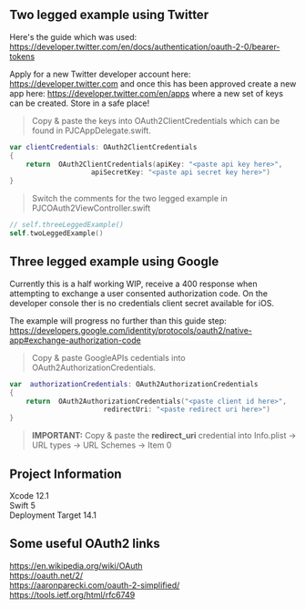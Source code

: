 ## Two legged example using Twitter
Here's the guide which was used: \
https://developer.twitter.com/en/docs/authentication/oauth-2-0/bearer-tokens

Apply for a new Twitter developer account here: https://developer.twitter.com and once this has been approved create a new app here: https://developer.twitter.com/en/apps where a new set of keys can be created. Store in a safe place!

> Copy & paste the keys into OAuth2ClientCredentials which can be found in PJCAppDelegate.swift.
```swift
var clientCredentials: OAuth2ClientCredentials
{
    return  OAuth2ClientCredentials(apiKey: "<paste api key here>",
				    apiSecretKey: "<paste api secret key here>")
}
```
> Switch the comments for the two legged example in PJCOAuth2ViewController.swift
```swift		   
// self.threeLeggedExample()
self.twoLeggedExample()
```
## Three legged example using Google 
Currently this is a half working WIP,  receive a 400 response when attempting to exchange a user consented authorization code. On the developer console ther is no credentials client secret available for iOS.

The example will progress no further than this guide step: \
https://developers.google.com/identity/protocols/oauth2/native-app#exchange-authorization-code
> Copy & paste GoogleAPIs cedentials into OAuth2AuthorizationCredentials.
```swift
var  authorizationCredentials: OAuth2AuthorizationCredentials
{
    return  OAuth2AuthorizationCredentials("<paste client id here>",
					   redirectUri: "<paste redirect uri here>")
}
```
> **IMPORTANT:**
Copy & paste the **redirect_uri** credential into Info.plist -> URL types -> URL Schemes -> Item 0
## Project Information
Xcode 12.1 \
Swift 5 \
Deployment Target 14.1

## Some useful OAuth2 links
https://en.wikipedia.org/wiki/OAuth \
https://oauth.net/2/ \
https://aaronparecki.com/oauth-2-simplified/ \
https://tools.ietf.org/html/rfc6749
